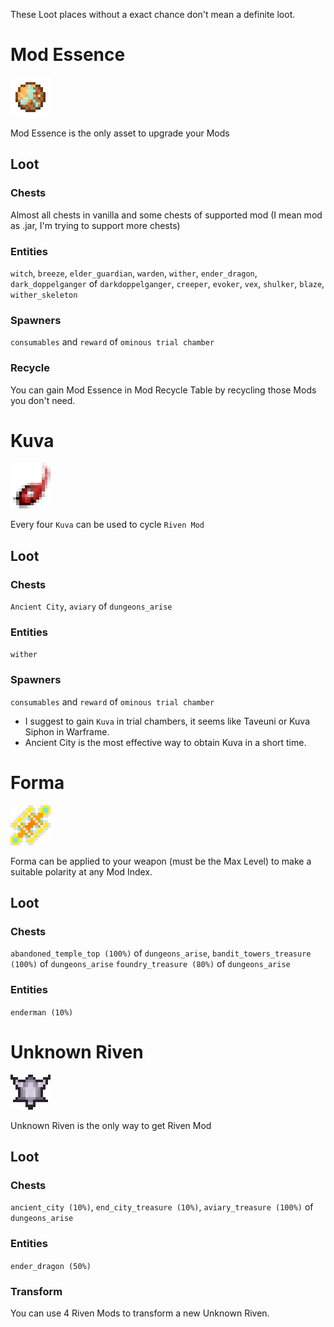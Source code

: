 These Loot places without a exact chance don't mean a definite loot.

# Mod Essence
<img src="https://raw.githubusercontent.com/WaitMyDawn/yagens_attributes/main/wiki_asset/item/mod_essence.png" alt="Mod Essence">

Mod Essence is the only asset to upgrade your Mods

## Loot
### Chests
Almost all chests in vanilla and some chests of supported mod (I mean mod as .jar, I'm trying to support more chests)

### Entities
`witch`, `breeze`, `elder_guardian`, `warden`, `wither`, `ender_dragon`, 
`dark_doppelganger` of `darkdoppelganger`, 
`creeper`, `evoker`, `vex`, `shulker`, `blaze`, `wither_skeleton`

### Spawners
`consumables` and `reward` of `ominous trial chamber`

### Recycle
You can gain Mod Essence in Mod Recycle Table by recycling those Mods you don't need.

# Kuva
<img src="https://raw.githubusercontent.com/WaitMyDawn/yagens_attributes/main/wiki_asset/item/kuva.png" alt="Kuva">

Every four `Kuva` can be used to cycle `Riven Mod`

## Loot
### Chests
`Ancient City`, `aviary` of `dungeons_arise`

### Entities
`wither`

### Spawners
`consumables` and `reward` of `ominous trial chamber`

* I suggest to gain `Kuva` in trial chambers, it seems like Taveuni or Kuva Siphon in Warframe.
* Ancient City is the most effective way to obtain Kuva in a short time.

# Forma
<img src="https://raw.githubusercontent.com/WaitMyDawn/yagens_attributes/main/wiki_asset/item/forma.png" alt="Forma">

Forma can be applied to your weapon (must be the Max Level) to make a suitable polarity at any Mod Index.

## Loot
### Chests
`abandoned_temple_top (100%)` of `dungeons_arise`,
`bandit_towers_treasure (100%)` of `dungeons_arise`
`foundry_treasure (80%)` of `dungeons_arise`

### Entities
`enderman (10%)`

# Unknown Riven
<img src="https://raw.githubusercontent.com/WaitMyDawn/yagens_attributes/main/wiki_asset/item/unknown_riven.png" alt="Unknown Riven">

Unknown Riven is the only way to get Riven Mod

## Loot
### Chests
`ancient_city (10%)`, `end_city_treasure (10%)`, 
`aviary_treasure (100%)` of `dungeons_arise`

### Entities
`ender_dragon (50%)`

### Transform
You can use 4 Riven Mods to transform a new Unknown Riven.